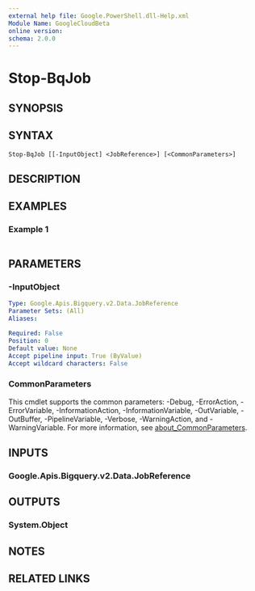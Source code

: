```yaml
---
external help file: Google.PowerShell.dll-Help.xml
Module Name: GoogleCloudBeta
online version:
schema: 2.0.0
---
```


# Stop-BqJob

## SYNOPSIS


## SYNTAX

```
Stop-BqJob [[-InputObject] <JobReference>] [<CommonParameters>]
```

## DESCRIPTION


## EXAMPLES

### Example 1
```powershell

```



## PARAMETERS

### -InputObject


```yaml
Type: Google.Apis.Bigquery.v2.Data.JobReference
Parameter Sets: (All)
Aliases:

Required: False
Position: 0
Default value: None
Accept pipeline input: True (ByValue)
Accept wildcard characters: False
```

### CommonParameters
This cmdlet supports the common parameters: -Debug, -ErrorAction, -ErrorVariable, -InformationAction, -InformationVariable, -OutVariable, -OutBuffer, -PipelineVariable, -Verbose, -WarningAction, and -WarningVariable. For more information, see [about_CommonParameters](http://go.microsoft.com/fwlink/?LinkID=113216).

## INPUTS

### Google.Apis.Bigquery.v2.Data.JobReference

## OUTPUTS

### System.Object
## NOTES

## RELATED LINKS
